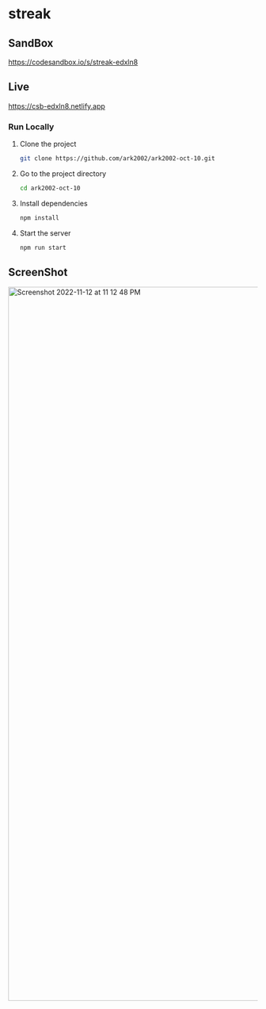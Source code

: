 # streak

## SandBox

https://codesandbox.io/s/streak-edxln8

## Live

https://csb-edxln8.netlify.app

### Run Locally

1. Clone the project

   ```bash
   git clone https://github.com/ark2002/ark2002-oct-10.git
   ```

2. Go to the project directory

   ```bash
   cd ark2002-oct-10
   ```

3. Install dependencies

   ```bash
   npm install
   ```

4. Start the server

   ```bash
   npm run start
   ```
## ScreenShot

<img width="1440" alt="Screenshot 2022-11-12 at 11 12 48 PM" src="https://user-images.githubusercontent.com/67817330/201487427-72c943a2-34db-4d1d-b278-1604f88c0032.png">
